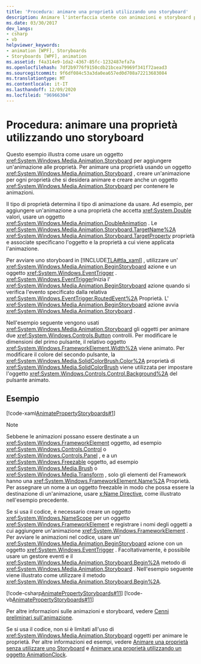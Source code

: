 ```yaml
---
title: 'Procedura: animare una proprietà utilizzando uno storyboard'
description: Animare l'interfaccia utente con animazioni e storyboard per le proprietà in Windows Presentation Foundation (WPF).
ms.date: 03/30/2017
dev_langs:
- csharp
- vb
helpviewer_keywords:
- animation [WPF], Storyboards
- Storyboards [WPF], animation
ms.assetid: f4a314e9-1da2-4367-85fc-1232487efa7a
ms.openlocfilehash: 7df2b9776f9150cdb21bcea79969f341f72aead3
ms.sourcegitcommit: 9f6df084c53a3da0ea657ed0d708a72213683084
ms.translationtype: MT
ms.contentlocale: it-IT
ms.lasthandoff: 12/09/2020
ms.locfileid: "96966304"
---
```

# <a name="how-to-animate-a-property-by-using-a-storyboard"></a>Procedura: animare una proprietà utilizzando uno storyboard
Questo esempio illustra come usare un oggetto <xref:System.Windows.Media.Animation.Storyboard> per aggiungere un'animazione alle proprietà. Per animare una proprietà usando un oggetto <xref:System.Windows.Media.Animation.Storyboard> , creare un'animazione per ogni proprietà che si desidera animare e creare anche un oggetto <xref:System.Windows.Media.Animation.Storyboard> per contenere le animazioni.  
  
 Il tipo di proprietà determina il tipo di animazione da usare. Ad esempio, per aggiungere un'animazione a una proprietà che accetta <xref:System.Double> valori, usare un oggetto <xref:System.Windows.Media.Animation.DoubleAnimation> . Le <xref:System.Windows.Media.Animation.Storyboard.TargetName%2A> <xref:System.Windows.Media.Animation.Storyboard.TargetProperty> proprietà e associate specificano l'oggetto e la proprietà a cui viene applicata l'animazione.  
  
 Per avviare uno storyboard in [!INCLUDE[TLA#tla_xaml](../../../includes/tlasharptla-xaml-md.md)] , utilizzare un' <xref:System.Windows.Media.Animation.BeginStoryboard> azione e un oggetto <xref:System.Windows.EventTrigger> . <xref:System.Windows.EventTrigger>Inizia l' <xref:System.Windows.Media.Animation.BeginStoryboard> azione quando si verifica l'evento specificato dalla relativa <xref:System.Windows.EventTrigger.RoutedEvent%2A> Proprietà. L' <xref:System.Windows.Media.Animation.BeginStoryboard> azione avvia <xref:System.Windows.Media.Animation.Storyboard> .  
  
 Nell'esempio seguente vengono usati <xref:System.Windows.Media.Animation.Storyboard> gli oggetti per animare due <xref:System.Windows.Controls.Button> controlli. Per modificare le dimensioni del primo pulsante, il relativo oggetto <xref:System.Windows.FrameworkElement.Width%2A> viene animato. Per modificare il colore del secondo pulsante, la <xref:System.Windows.Media.SolidColorBrush.Color%2A> proprietà di <xref:System.Windows.Media.SolidColorBrush> viene utilizzata per impostare l'oggetto <xref:System.Windows.Controls.Control.Background%2A> del pulsante animato.  
  
## <a name="example"></a>Esempio  
 [!code-xaml[AnimatePropertyStoryboards#1](~/samples/snippets/xaml/VS_Snippets_Wpf/AnimatePropertyStoryboards/XAML/StoryboardExample.xaml#1)]  
  
> [!NOTE]
> Sebbene le animazioni possano essere destinate a un <xref:System.Windows.FrameworkElement> oggetto, ad esempio <xref:System.Windows.Controls.Control> o <xref:System.Windows.Controls.Panel> , e a un <xref:System.Windows.Freezable> oggetto, ad esempio <xref:System.Windows.Media.Brush> o <xref:System.Windows.Media.Transform> , solo gli elementi del Framework hanno una <xref:System.Windows.FrameworkElement.Name%2A> Proprietà. Per assegnare un nome a un oggetto freezable in modo che possa essere la destinazione di un'animazione, usare [x:Name Directive](/dotnet/desktop-wpf/xaml-services/xname-directive), come illustrato nell'esempio precedente.  
  
 Se si usa il codice, è necessario creare un oggetto <xref:System.Windows.NameScope> per un oggetto <xref:System.Windows.FrameworkElement> e registrare i nomi degli oggetti a cui aggiungere un'animazione <xref:System.Windows.FrameworkElement> . Per avviare le animazioni nel codice, usare un' <xref:System.Windows.Media.Animation.BeginStoryboard> azione con un oggetto <xref:System.Windows.EventTrigger> . Facoltativamente, è possibile usare un gestore eventi e il <xref:System.Windows.Media.Animation.Storyboard.Begin%2A> metodo di <xref:System.Windows.Media.Animation.Storyboard> . Nell'esempio seguente viene illustrato come utilizzare il metodo <xref:System.Windows.Media.Animation.Storyboard.Begin%2A>.  
  
 [!code-csharp[AnimatePropertyStoryboards#11](~/samples/snippets/csharp/VS_Snippets_Wpf/AnimatePropertyStoryboards/CSharp/StoryboardExample.cs#11)]
 [!code-vb[AnimatePropertyStoryboards#11](~/samples/snippets/visualbasic/VS_Snippets_Wpf/AnimatePropertyStoryboards/VisualBasic/StoryboardExample.vb#11)]  
  
 Per altre informazioni sulle animazioni e storyboard, vedere [Cenni preliminari sull'animazione](animation-overview.md).  
  
 Se si usa il codice, non si è limitati all'uso di <xref:System.Windows.Media.Animation.Storyboard> oggetti per animare le proprietà. Per altre informazioni ed esempi, vedere [Animare una proprietà senza utilizzare uno Storyboard](how-to-animate-a-property-without-using-a-storyboard.md) e [Animare una proprietà utilizzando un oggetto AnimationClock](how-to-animate-a-property-by-using-an-animationclock.md).
